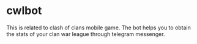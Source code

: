 # cwlbot
This is related to clash of clans mobile game.
The bot helps you to obtain the stats of your clan war league through telegram messenger.
